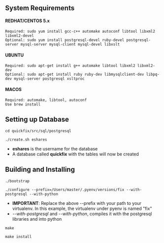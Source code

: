 ## System Requirements
#### REDHAT/CENTOS 5.x

    Required: sudo yum install gcc-c++ automake autoconf libtool libxml2 libxml2-devel
    Optional: sudo yum install postgresql-devel ruby-devel postgresql-server mysql-server mysql-client mysql-devel libxslt

#### UBUNTU

    Required: sudo apt-get install g++ automake libtool libxml2 libxml2-dev
    Optional: sudo apt-get install ruby ruby-dev libmysqlclient-dev libpq-dev mysql-server postgresql xsltproc

#### MACOS
    Required: automake, libtool, autoconf
    Use brew install

## Setting up Database
`cd quickfix/src/sql/postgresql`

`./create.sh eshares`

- **eshares** is the username for the database
- A database called **quickfix** with the tables will now be created

## Building and Installing
`./bootstrap`

`./configure --prefix=/Users/master/.pyenv/versions/fix --with-postgresql --with-python`

- **IMPORTANT**: Replace the above --prefix with your path to your virtualenv. In this example, the virtualenv under pyenv is named "fix"
- *--with-postgresql* and *--with-python*, compiles it with the postgresql libraries and into python

`make`

`make install`
